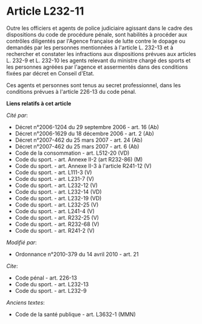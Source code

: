 # Article L232-11

Outre les officiers et agents de police judiciaire agissant dans le cadre des dispositions du code de procédure pénale, sont
habilités à procéder aux contrôles diligentés par l'Agence française de lutte contre le dopage ou demandés par les personnes
mentionnées à l'article L. 232-13 et à rechercher et constater les infractions aux dispositions prévues aux articles L. 232-9
et L. 232-10 les agents relevant du ministre chargé des sports et les personnes agréées par l'agence et assermentés dans des
conditions fixées par décret en Conseil d'Etat. 

Ces agents et personnes sont tenus au secret professionnel, dans les conditions prévues à l'article 226-13 du code pénal.

**Liens relatifs à cet article**

_Cité par_:

  - Décret n°2006-1204 du 29 septembre 2006 - art. 16 (Ab)
  - Décret n°2006-1629 du 18 décembre 2006 - art. 2 (Ab)
  - Décret n°2007-462 du 25 mars 2007 - art. 24 (Ab)
  - Décret n°2007-462 du 25 mars 2007 - art. 6 (Ab)
  - Code de la consommation - art. L512-20 (VD)
  - Code du sport. - art. Annexe II-2 (art R232-86) (M)
  - Code du sport. - art. Annexe II-3 à l'article R241-12 (V)
  - Code du sport. - art. L111-3 (V)
  - Code du sport. - art. L231-7 (V)
  - Code du sport. - art. L232-12 (V)
  - Code du sport. - art. L232-14 (VD)
  - Code du sport. - art. L232-19 (VD)
  - Code du sport. - art. L232-25 (V)
  - Code du sport. - art. L241-4 (V)
  - Code du sport. - art. R232-25 (V)
  - Code du sport. - art. R232-68 (V)
  - Code du sport. - art. R241-2 (V)

_Modifié par_:

  - Ordonnance n°2010-379 du 14 avril 2010 - art. 21

_Cite_:

  - Code pénal - art. 226-13
  - Code du sport. - art. L232-13
  - Code du sport. - art. L232-9

_Anciens textes_:

  - Code de la santé publique - art. L3632-1 (MMN)
